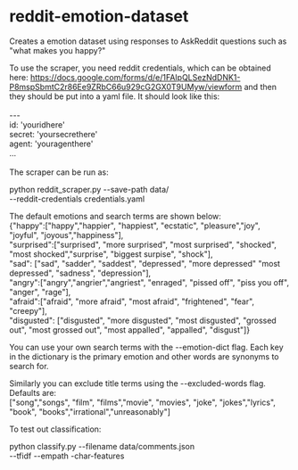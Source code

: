 # reddit-emotion-dataset
Creates a emotion dataset using responses to AskReddit questions such as "what makes you happy?"

To use the scraper, you need reddit credentials, which can be obtained here: https://docs.google.com/forms/d/e/1FAIpQLSezNdDNK1-P8mspSbmtC2r86Ee9ZRbC66u929cG2GX0T9UMyw/viewform and then they should be put into a yaml file. It should look like this: <br />
<br />
--- <br />
id: 'youridhere' <br />
secret: 'yoursecrethere'<br />
agent: 'youragenthere' <br />
...<br />
<br />
The scraper can be run as:<br />

python reddit_scraper.py --save-path data/ \
--reddit-credentials credentials.yaml

The default emotions and search terms are shown below:
<br />
{"happy":["happy","happier", "happiest", "ecstatic", "pleasure","joy", "joyful", "joyous","happiness"],<br />
"surprised":["surprised", "more surprised", "most surprised", "shocked", "most shocked","surprise", "biggest surpise", "shock"],<br />
"sad": ["sad", "sadder", "saddest", "depressed", "more depressed" "most depressed", "sadness", "depression"],<br />
"angry":["angry","angrier","angriest", "enraged", "pissed off", "piss you off", "anger", "rage"],<br />
"afraid":["afraid", "more afraid", "most afraid", "frightened", "fear", "creepy"],<br />
"disgusted": ["disgusted", "more disgusted", "most disgusted", "grossed out", "most grossed out", "most appalled", "appalled", "disgust"]}

You can use your own search terms with the --emotion-dict flag. Each key in the dictionary is the primary emotion and other words are synonyms to search for.<br />

Similarly you can exclude title terms using the --excluded-words flag. Defaults are:<br />
["song","songs", "film", "films","movie", "movies", "joke", "jokes","lyrics", "book", "books","irrational","unreasonably"]

To test out classification:

python classify.py --filename data/comments.json \
--tfidf --empath -char-features
